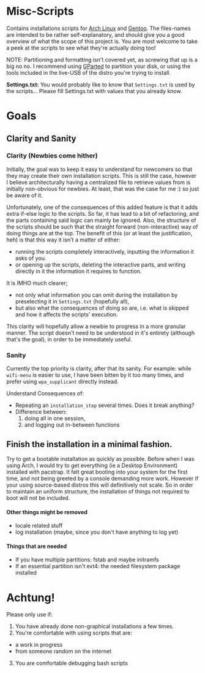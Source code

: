 # Misc-Scripts
Contains installations scripts for [Arch Linux][url1] and [Gentoo][url2].
The files-names are intended to be rather self-explanatory, and should give you a good overview of what the scope of this project is.
You are most welcome to take a peek at the scripts to see what they're actually doing too!

NOTE: Partitioning and formatting isn't covered yet, as screwing that up is a big no no.
I recommend using [GParted][url3] to partition your disk, or using the tools included in the live-USB of the distro you're trying to install.

**Settings.txt:** You would probably like to know that `Settings.txt` is used by the scripts...
Please fill Settings.txt with values that you already know.


# Goals
## Clarity and Sanity
### Clarity (Newbies come hither)
Initially, the goal was to keep it easy to understand for newcomers so that they may create their own installation scripts.
This is still the case, however I believe architecturally having a centralized file to retrieve values from is initially non-obvious for newbies.
At least, that was the case for me :) so just be aware of it.

Unfortunately, one of the consequences of this added feature is that it adds extra if-else logic to the scripts.
So far, it has lead to a bit of refactoring, and the parts containing said logic can mainly be ignored.
Also, the structure of the scripts should be such that the straight forward (non-interactive) way of doing things are at the top.
The benefit of this (or at least the justification, heh) is that this way it isn't a matter of either:

- running the scripts completely interactively, inputting the information it asks of you.
- or opening up the scripts, deleting the interactive parts, and writing directly in it the information it requires to function.

It is IMHO much clearer;

- not only what information you can omit during the installation by preselecting it in `Settings.txt` (hopefully all),
- but also what the consequences of doing so are, i.e. what is skipped and how it affects the scripts' execution.

This clarity will hopefully allow a newbie to progress in a more granular manner.
The script doesn't need to be understood in it's entirety (although that's the goal), in order to be immediately useful.

### Sanity
Currently the top priority is clarity, after that its sanity.
For example:
while `wifi-menu` is easier to use,
I have been bitten by it too many times,
and prefer using `wpa_supplicant` directly instead.

Understand Consequences of:

- Repeating an `installation_step` several times. Does it break anything?
- Difference between:
  1.  doing all in one session,
  2.  and logging out in-between functions


## Finish the installation in a minimal fashion.
Try to get a bootable installation as quickly as possible.
Before when I was using Arch, I would try to get everything (ie a Desktop Environment) installed with pacstrap.
It felt great booting into your system for the first time, and not being greeted by a console demanding more work.
However if your using source-based distros this will definitively not scale.
So in order to maintain an uniform structure, the installation of things not required to boot will not be included.

#### Other things might be removed
- locale related stuff
- log installation (maybe, since you don't have anything to log yet)

#### Things that are needed
- If you have multiple partitions: fstab and maybe initramfs
- If an essential partition isn't ext4: the needed filesystem package installed

# Achtung!
Please only use if:

1. You have already done non-graphical installations a few times.
2. You're comfortable with using scripts that are:
  - a work in progress
  - from someone random on the internet
3. You are comfortable debugging bash scripts


[url1]: https://wiki.archlinux.org/index.php/Installation_guide
[url2]: https://wiki.gentoo.org/wiki/Handbook:Main_Page
[url3]: http://gparted.org/livecd.php
